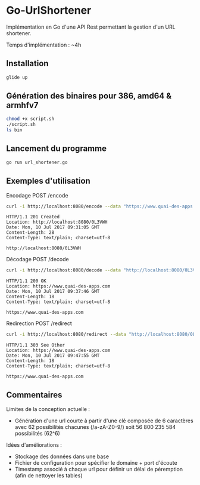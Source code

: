 # Go-UrlShortener

Implémentation en Go d'une API Rest permettant la gestion d'un URL shortener.

Temps d'implémentation : ~4h

## Installation
```bash
glide up
```
## Génération des binaires pour 386, amd64 & armhfv7
```bash
chmod +x script.sh
./script.sh
ls bin
```

## Lancement du programme
```bash
go run url_shortener.go
```

## Exemples d'utilisation

Encodage POST /encode
```bash
curl -i http://localhost:8080/encode --data "https://www.quai-des-apps.com"
```

```http
HTTP/1.1 201 Created
Location: http://localhost:8080/0L3VWH
Date: Mon, 10 Jul 2017 09:31:05 GMT
Content-Length: 28
Content-Type: text/plain; charset=utf-8

http://localhost:8080/0L3VWH
```

Décodage POST /decode
```bash
curl -i http://localhost:8080/decode --data "http://localhost:8080/0L3VWH"
```

```http
HTTP/1.1 200 OK
Location: https://www.quai-des-apps.com
Date: Mon, 10 Jul 2017 09:37:46 GMT
Content-Length: 18
Content-Type: text/plain; charset=utf-8

https://www.quai-des-apps.com
```

Redirection POST /redirect
```bash
curl -i http://localhost:8080/redirect --data "http://localhost:8080/0L3VWH"
```

```http
HTTP/1.1 303 See Other
Location: https://www.quai-des-apps.com
Date: Mon, 10 Jul 2017 09:47:55 GMT
Content-Length: 18
Content-Type: text/plain; charset=utf-8

https://www.quai-des-apps.com
```
## Commentaires

Limites de la conception actuelle :
 - Génération d'une url courte à partir d'une clé composée de 6
   caractères avec 62 possibilités chacunes (/a-zA-Z0-9/) soit 56 800
   235 584 possibilités (62^6)

Idées d'améliorations :
 - Stockage des données dans une base
 - Fichier de configuration pour spécifier le domaine + port d'écoute
 - Timestamp associé à chaque url pour définir un délai de péremption (afin de nettoyer les tables)
